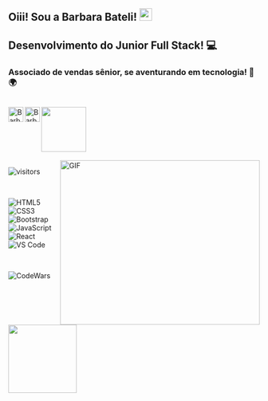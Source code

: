 ## Oiii! Sou a Barbara Bateli! <img src = "https://media.giphy.com/media/hvRJCLFzcasrR4ia7z/giphy.gif" width = "25px">

## Desenvolvimento do Junior Full Stack! 💻

### Associado de vendas sênior, se aventurando em tecnologia! 📱 🌍

<div style = "display: inline_block"> <br>
<a target="_blank" href="[mailto:barbarabateli@gmail.com]"> <img src = "https://img.shields.io/badge/-Gmail-D14836?style=for-the-badge&logo=Gmail&logoColor = white " width = "90px"> </img> </a> 
 
<a href="https://www.linkedin.com/in/barbara-bateli-claro-alves/">
  <img align = "left" alt = "Barbara's LinkedIN" width = "30px" src = "https://raw.githubusercontent.com/peterthehan/peterthehan/master/assets/linkedin.svg" />
</a>

<a href="[https://twitter.com/](https://twitter.com/BarbaraBateli)">
<img align = "left" alt = "Barbara Bateli | Twitter" width = "30px" src = "https://raw.githubusercontent.com/peterthehan/peterthehan/master/assets/twitter.svg"/>
</a>
</div>
</br>

<div>
<img align = "right" alt = "GIF" src= "https://encrypted-tbn0.gstatic.com/images?q=tbn:ANd9GcSIZ5wCYtlk5Vbo0_vSqfEfiM__pnJ0aBe_Og&usqp=CAU" width =
"400" height = "330" / >
</div>

![visitors](https://visitor-badge.glitch.me/badge?page_id=BarbaraBateli.visitor-badge) 
 
<div style = "display: inline_block"> <br>
 
 
![HTML5](https://img.shields.io/badge/-HTML5-E34F26?style=flat&logo=html5&logoColor=white)
![CSS3](https://img.shields.io/badge/-CSS3-1572B6?style=flat&logo=css3)
![Bootstrap](https://img.shields.io/badge/-Bootstrap-563D7C?style=flat&logo=bootstrap)
![JavaScript](https://img.shields.io/badge/-JavaScript-black?style=flat&logo=javascript)
![React](https://img.shields.io/badge/-React-%23282C34?style=flat-square&logo=react)
![VS Code](https://img.shields.io/badge/-VSCode-%23007ACC?style=flat-square&logo=visual-studio-code)
 
 
</div>
</br>

![CodeWars](https://www.codewars.com/users/BarbaraBateli/badges/small)


<div>
<img align="left" height = "137px" src = "https://github-readme-stats.vercel.app/api?username=BarbaraBateli&hide_title=true&hide_border=true&show_icons = true & include_all_commits = true & count_private = true & line_height = 21 & text_color = 000 & icon_color = 000 & bg_color = 0, ea6161, ffc64d, fffc4d, 52fa5a & theme = greywhite "/> <! - wi * quL3fcV =" altura / 137 /github-readme-stats.vercel.app/api/top-langs/?username=BarbaraBateli&hide=html&hide_title=true&hide_border=true&layout=compact&langs_count=6&exclude_repo=comp426,Redventures-Movie-text2&dficon= c64dff & theme = graywhite "/> </div>

